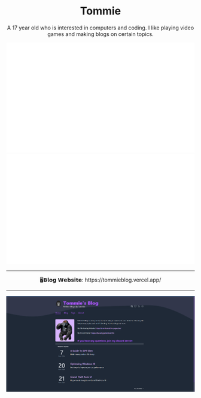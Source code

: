 <h1 align="center">Tommie</h1>
    <p align="center">
    </b> A 17 year old who is interested in computers and coding. I like playing video games and making blogs on certain topics.                              
    </p>
    <p align="center">
   <img src="https://github.com/elite159844/github-stats/blob/master/generated/overview.svg#gh-dark-mode-only" />
   <img src="https://github.com/elite159844/github-stats/blob/master/generated/languages.svg#gh-dark-mode-only" />
        </p>
    <p align="center">
        <hr>
         <p align="center">
        🖥️𝗕𝗹𝗼𝗴 𝗪𝗲𝗯𝘀𝗶𝘁𝗲: https://tommieblog.vercel.app/
        <p align="center">
        <hr>
    <img src="https://github.com/elite159844/elite159844/blob/main/myblogwebsite.png?raw=true">
  </p>
   
    

